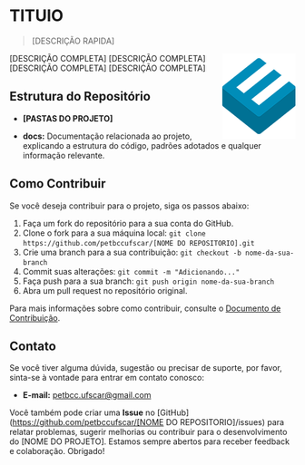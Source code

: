 # TITUlO
> [DESCRIÇÃO RAPIDA]

<img src="https://raw.githubusercontent.com/petbccufscar/.github/main/profile/icon.png" align="right" />

[DESCRIÇÃO COMPLETA]
[DESCRIÇÃO COMPLETA]
[DESCRIÇÃO COMPLETA]
[DESCRIÇÃO COMPLETA]

## Estrutura do Repositório

- **[PASTAS DO PROJETO]**
  
- **docs:** Documentação relacionada ao projeto, explicando a estrutura do código, padrões adotados e qualquer informação relevante.


## Como Contribuir

Se você deseja contribuir para o projeto, siga os passos abaixo:

1. Faça um fork do repositório para a sua conta do GitHub.
2. Clone o fork para a sua máquina local: `git clone https://github.com/petbccufscar/[NOME DO REPOSITORIO].git`
3. Crie uma branch para a sua contribuição: `git checkout -b nome-da-sua-branch`
4. Commit suas alterações: `git commit -m "Adicionando..."`
5. Faça push para a sua branch: `git push origin nome-da-sua-branch`
6. Abra um pull request no repositório original.

Para mais informações sobre como contribuir, consulte o [Documento de Contribuição](docs/CONTRIBUTING.md).

## Contato

Se você tiver alguma dúvida, sugestão ou precisar de suporte, por favor, sinta-se à vontade para entrar em contato conosco:

- **E-mail:** petbcc.ufscar@gmail.com

Você também pode criar uma **Issue** no [GitHub](https://github.com/petbccufscar/[NOME DO REPOSITORIO]/issues) para relatar problemas, sugerir melhorias ou contribuir para o desenvolvimento do [NOME DO PROJETO]. Estamos sempre abertos para receber feedback e colaboração. Obrigado!
